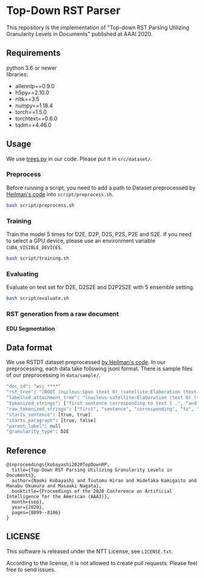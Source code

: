 # Top-Down RST Parser
This repository is the implementation of "Top-down RST Parsing Utilizing Granularity Levels in Documents" published at AAAI 2020.

## Requirements
python 3.6 or newer  
libraries:
- allennlp==0.9.0
- h5py==2.10.0
- nltk==3.5
- numpy==1.18.4
- torch==1.5.0
- torchtext==0.6.0
- tqdm==4.46.0


## Usage
We use [trees.py](https://github.com/mitchellstern/minimal-span-parser/blob/master/src/trees.py) in our code.
Please put it in `src/dataset/`.

### Preprocess
Before running a script, you need to add a path to Dataset preprocessed by
[Heilman's code](https://github.com/EducationalTestingService/discourse-parsing) into `script/preprocess.sh`.

```bash
bash script/preprocess.sh
```

### Training
Train the model 5 times for D2E, D2P, D2S, P2S, P2E and S2E.
If you need to select a GPU device, please use an environment variable `CUDA_VISIBLE_DEVICES`.

```bash
bash script/training.sh
```

### Evaluating
Evaluate on test set for D2E, D2S2E and D2P2S2E with 5 ensemble setting.

```bash
bash script/evaluate.sh
```

### RST generation from a raw document

#### EDU Segmentation

## Data format

We use RSTDT dataset preprocessed [by Heilman's code](https://github.com/EducationalTestingService/discourse-parsing).
In our preprocessing, each data take following jsonl format.
There is sample files of our preprocessing in `data/sample/`.

```bash
"doc_id": "wsj_****"
"rst_tree": "(ROOT (nucleus:Span (text 0) (satellite:Elaboration (text 1))))"
"labelled_attachment_tree": "(nucleus-satellite:Elaboration (text 0) (text 1))"
"tokenized_strings": ["first sentence corresponding to text 1 .", "and this is second sentence ."]
"raw_tokenized_strings": ["first", "sentence", "corresponding", "to", "text", "1", ".", "and", "this", "is", "second", "sentence", "."]
"starts_sentence": [true, true]
"starts_paragraph": [true, false]
"parent_label": null
"granularity_type": D2E
```


## Reference

```
@inproceedings{Kobayashi2020TopDownRP,
  title={Top-Down RST Parsing Utilizing Granularity Levels in Documents},
  author={Naoki Kobayashi and Tsutomu Hirao and Hidetaka Kamigaito and Manabu Okumura and Masaaki Nagata},
  booktitle={Proceedings of the 2020 Conference on Artificial Intelligence for the American (AAAI)},
  month={sep},
  year={2020},
  pages={8099--8106}
}
```

## LICENSE

This software is released under the NTT License, see `LICENSE.txt`.

According to the license, it is not allowed to create pull requests. Please feel free to send issues.
